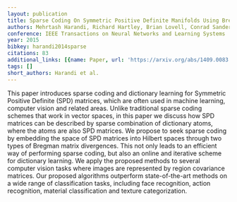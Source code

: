 ```yaml
---
layout: publication
title: Sparse Coding On Symmetric Positive Definite Manifolds Using Bregman Divergences
authors: Mehrtash Harandi, Richard Hartley, Brian Lovell, Conrad Sanderson
conference: IEEE Transactions on Neural Networks and Learning Systems
year: 2015
bibkey: harandi2014sparse
citations: 83
additional_links: [{name: Paper, url: 'https://arxiv.org/abs/1409.0083'}]
tags: []
short_authors: Harandi et al.
---
```

This paper introduces sparse coding and dictionary learning for Symmetric
Positive Definite (SPD) matrices, which are often used in machine learning,
computer vision and related areas. Unlike traditional sparse coding schemes
that work in vector spaces, in this paper we discuss how SPD matrices can be
described by sparse combination of dictionary atoms, where the atoms are also
SPD matrices. We propose to seek sparse coding by embedding the space of SPD
matrices into Hilbert spaces through two types of Bregman matrix divergences.
This not only leads to an efficient way of performing sparse coding, but also
an online and iterative scheme for dictionary learning. We apply the proposed
methods to several computer vision tasks where images are represented by region
covariance matrices. Our proposed algorithms outperform state-of-the-art
methods on a wide range of classification tasks, including face recognition,
action recognition, material classification and texture categorization.